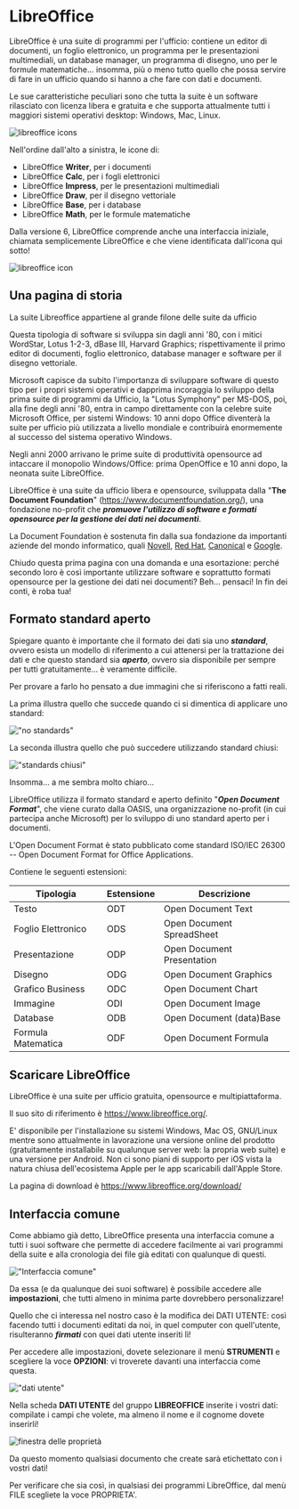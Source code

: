 # LibreOffice


LibreOffice è una suite di programmi per l'ufficio: contiene un editor
di documenti, un foglio elettronico, un programma per le presentazioni
multimediali, un database manager, un programma di disegno, uno per le
formule matematiche... insomma, più o meno tutto quello che possa
servire di fare in un ufficio quando si hanno a che fare con dati e
documenti.

Le sue caratteristiche peculiari sono che tutta la suite è un software rilasciato con licenza libera e gratuita
e che supporta attualmente tutti i maggiori sistemi operativi desktop: Windows, Mac, Linux.


![libreoffice icons](lo_icons.png)


Nell'ordine dall'alto a sinistra, le icone di:

- LibreOffice **Writer**, per i documenti
- LibreOffice **Calc**, per i fogli elettronici
- LibreOffice **Impress**, per le presentazioni multimediali
- LibreOffice **Draw**, per il disegno vettoriale
- LibreOffice **Base**, per i database
- LibreOffice **Math**, per le formule matematiche



Dalla versione 6, LibreOffice comprende anche una interfaccia iniziale, 
chiamata semplicemente LibreOffice e che viene identificata dall'icona qui sotto!


![libreoffice icon](lo_icon.png)


## Una pagina di storia


La suite Libreoffice appartiene al grande filone delle suite da ufficio

Questa tipologia di software si sviluppa sin dagli anni '80, con i
mitici WordStar, Lotus 1-2-3, dBase III, Harvard Graphics;
rispettivamente il primo editor di documenti, foglio elettronico,
database manager e software per il disegno vettoriale.

Microsoft capisce da subito l'importanza di sviluppare software di
questo tipo per i propri sistemi operativi e dapprima incoraggia lo
sviluppo della prima suite di programmi da Ufficio, la "Lotus Symphony"
per MS-DOS, poi, alla fine degli anni '80, entra in campo direttamente
con la celebre suite Microsoft Office, per sistemi Windows: 10 anni dopo
Office diventerà la suite per ufficio più utilizzata a livello mondiale
e contribuirà enormemente al successo del sistema operativo Windows.

Negli anni 2000 arrivano le prime suite di produttività opensource ad
intaccare il monopolio Windows/Office: prima OpenOffice e 10 anni dopo,
la neonata suite LibreOffice.

LibreOffice è una suite da ufficio libera e opensource, sviluppata dalla
"**The Document Foundation**" (<https://www.documentfoundation.org/>),
una fondazione no-profit che ***promuove l'utilizzo di software e
formati opensource per la gestione dei dati nei documenti***.

La Document Foundation è sostenuta fin dalla sua fondazione da
importanti aziende del mondo informatico, quali
[Novell](https://it.wikipedia.org/wiki/Novell), [Red Hat](https://it.wikipedia.org/wiki/Red_Hat),
[Canonical](https://it.wikipedia.org/wiki/Canonical) e
[Google](https://it.wikipedia.org/wiki/Google).

Chiudo questa prima pagina con una domanda e una esortazione: perché
secondo loro è così importante utilizzare software e soprattutto formati
opensource per la gestione dei dati nei documenti? Beh... pensaci! In
fin dei conti, è roba tua!




## Formato standard aperto


Spiegare quanto è importante che il formato dei dati sia uno
***standard***, ovvero esista un modello di riferimento a cui attenersi
per la trattazione dei dati e che questo standard sia ***aperto***,
ovvero sia disponibile per sempre per tutti gratuitamente... è veramente
difficile.

Per provare a farlo ho pensato a due immagini che si riferiscono a fatti
reali.

La prima illustra quello che succede quando ci si dimentica di applicare
uno standard:


!["no standards"](no_standard.jpg)


La seconda illustra quello che può succedere utilizzando standard
chiusi:


!["standards chiusi"](close_standards.jpg)


Insomma... a me sembra molto chiaro...

LibreOffice utilizza il formato standard e aperto definito "***Open
Document Format***", che viene curato dalla OASIS, una organizzazione
no-profit (in cui partecipa anche Microsoft) per lo sviluppo di uno
standard aperto per i documenti.

L'Open Document Format è stato pubblicato come standard ISO/IEC 26300 --
Open Document Format for Office Applications.

Contiene le seguenti estensioni:

| Tipologia           | Estensione | Descrizione                |
|---------------------|------------|----------------------------|
| Testo               | ODT        | Open Document Text         | 
| Foglio Elettronico  | ODS        | Open Document SpreadSheet  | 
| Presentazione       | ODP        | Open Document Presentation |
| Disegno             | ODG        | Open Document Graphics     |
| Grafico Business    | ODC        | Open Document Chart        |
| Immagine            | ODI        | Open Document Image        |
| Database            | ODB        | Open Document (data)Base   | 
| Formula Matematica  | ODF        | Open Document Formula      |



## Scaricare LibreOffice


LibreOffice è una suite per ufficio gratuita, opensource e
multipiattaforma.

Il suo sito di riferimento è <https://www.libreoffice.org/>.

E' disponibile per l'installazione su sistemi Windows, Mac OS, GNU/Linux
mentre sono attualmente in lavorazione una versione online del prodotto
(gratuitamente installabile su qualunque server web: la propria web
suite) e una versione per Android. Non ci sono piani di supporto per iOS
vista la natura chiusa dell'ecosistema Apple per le app scaricabili
dall'Apple Store.

La pagina di download è <https://www.libreoffice.org/download/>



## Interfaccia comune


Come abbiamo già detto, LibreOffice presenta una interfaccia comune a
tutti i suoi software che permette di accedere facilmente ai vari
programmi della suite e alla cronologia dei file già editati con
qualunque di questi.


!["Interfaccia comune"](lo_common_interface.png)


Da essa (e da qualunque dei suoi software) è possibile accedere alle
**impostazioni**, che tutti almeno in minima parte dovrebbero
personalizzare!

Quello che ci interessa nel nostro caso è la modifica dei DATI UTENTE:
così facendo tutti i documenti editati da noi, in quel computer con
quell'utente, risulteranno ***firmati*** con quei dati utente inseriti
lì!

Per accedere alle impostazioni, dovete selezionare il menù **STRUMENTI**
e scegliere la voce **OPZIONI**: vi troverete davanti una interfaccia
come questa.


!["dati utente"](lo_user_data.jpg)


Nella scheda **DATI UTENTE** del gruppo **LIBREOFFICE** inserite i
vostri dati: compilate i campi che volete, ma almeno il nome e il
cognome dovete inserirli!


![finestra delle proprietà](lo_info.jpg)


Da questo momento qualsiasi documento che create sarà
etichettato con i vostri dati!

Per verificare che sia così, in qualsiasi dei programmi LibreOffice, dal
menù FILE scegliete la voce PROPRIETA'.
